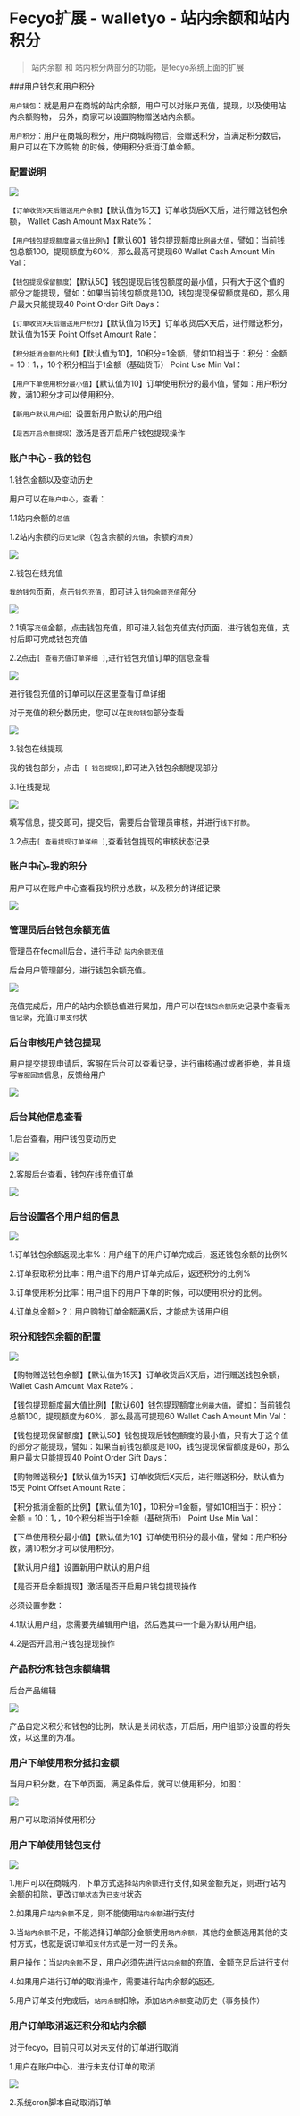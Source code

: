 Fecyo扩展 - walletyo - 站内余额和站内积分
===============

> 站内余额 和 站内积分两部分的功能，是fecyo系统上面的扩展


###用户钱包和用户积分

`用户钱包`：就是用户在商城的站内余额，用户可以对账户充值，提现，以及使用站内余额购物，
另外，商家可以设置购物赠送站内余额。

`用户积分`：用户在商城的积分，用户商城购物后，会赠送积分，当满足积分数后，用户可以在下次购物
的时候，使用积分抵消订单金额。





### 配置说明

![](images/wallet12.png)


`【订单收货X天后赠送用户余额】`【默认值为15天】订单收货后X天后，进行赠送钱包余额， Wallet Cash Amount Max Rate%：

`【用户钱包提现额度最大值比例%】`【默认60】钱包提现额度`比例最大值`，譬如：当前钱包总额100，提现额度为60%，那么最高可提现60 Wallet Cash Amount Min Val：

`【钱包提现保留额度】`【默认50】钱包提现后钱包额度的最小值，只有大于这个值的部分才能提现，譬如：如果当前钱包额度是100，钱包提现保留额度是60，那么用户最大只能提现40 Point Order Gift Days：

`【订单收货X天后赠送用户积分】`【默认值为15天】订单收货后X天后，进行赠送积分，默认值为15天 Point Offset Amount Rate：

`【积分抵消金额的比例】`【默认值为10】，10积分=1金额，譬如10相当于：积分：金额 = 10：1，，10个积分相当于1金额（基础货币） Point Use Min Val：

`【用户下单使用积分最小值】`【默认值为10】订单使用积分的最小值，譬如：用户积分数，满10积分才可以使用积分。

`【新用户默认用户组】`设置新用户默认的用户组

`【是否开启余额提现】`激活是否开启用户钱包提现操作



### 账户中心 - 我的钱包

1.钱包金额以及变动历史

用户可以在`账户中心`，查看：

1.1站内余额的`总值`

1.2站内余额的`历史记录`（包含余额的`充值`，余额的`消费`）

![](images/wallet1.png)

2.钱包在线充值

`我的钱包`页面，点击`钱包充值`，即可进入`钱包余额充值`部分

![](images/wallet2.png)

2.1填写`充值`金额，点击钱包充值，即可进入钱包充值支付页面，进行钱包充值，支付后即可完成钱包充值

2.2点击`[ 查看充值订单详细 ]`,进行钱包充值订单的信息查看

![](images/wallet3.png)

进行钱包充值的订单可以在这里查看订单详细

对于充值的积分数历史，您可以在`我的钱包`部分查看

![](images/wallet4.png)

3.钱包在线提现

我的钱包部分，点击` [ 钱包提现]`,即可进入钱包余额提现部分

3.1在线提现

![](images/wallet6.png)

填写信息，提交即可，提交后，需要后台管理员审核，并进行`线下打款`。

3.2点击`[ 查看提现订单详细 ]`,查看钱包提现的审核状态记录


### 账户中心-我的积分

用户可以在账户中心查看我的积分总数，以及积分的详细记录

![](images/wallet14.png)



### 管理员后台钱包余额充值


管理员在fecmall后台，进行手动 `站内余额充值`

后台用户管理部分，进行钱包余额充值。

![](images/wallet5.png)

充值完成后，用户的站内余额总值进行累加，用户可以在`钱包余额历史`记录中查看`充值记录`，充值`订单支付`状


### 后台审核用户钱包提现

用户提交提现申请后，客服在后台可以查看记录，进行审核通过或者拒绝，并且填写`客服回馈`信息，反馈给用户

![](images/wallet7.png)


### 后台其他信息查看

1.后台查看，用户钱包变动历史

![](images/wallet8.png)


2.客服后台查看，钱包在线充值订单

![](images/wallet9.png)


### 后台设置各个用户组的信息

![](images/wallet11.png)

1.订单钱包余额返现比率%：用户组下的用户订单完成后，返还钱包余额的比例%

2.订单获取积分比率：用户组下的用户订单完成后，返还积分的比例%

3.订单使用积分比率：用户组下的用户下单的时候，可以使用积分的比例。

4.订单总金额> ?：用户购物订单金额满X后，才能成为该用户组

### 积分和钱包余额的配置

![](images/wallet12.png)


【购物赠送钱包余额】【默认值为15天】订单收货后X天后，进行赠送钱包余额， Wallet Cash Amount Max Rate%：

【钱包提现额度最大值比例】【默认60】钱包提现额度`比例最大值`，譬如：当前钱包总额100，提现额度为60%，那么最高可提现60 Wallet Cash Amount Min Val：

【钱包提现保留额度】【默认50】钱包提现后钱包额度的最小值，只有大于这个值的部分才能提现，譬如：如果当前钱包额度是100，钱包提现保留额度是60，那么用户最大只能提现40 Point Order Gift Days：

【购物赠送积分】【默认值为15天】订单收货后X天后，进行赠送积分，默认值为15天 Point Offset Amount Rate：

【积分抵消金额的比例】【默认值为10】，10积分=1金额，譬如10相当于：积分：金额 = 10：1，，10个积分相当于1金额（基础货币） Point Use Min Val：

【下单使用积分最小值】【默认值为10】订单使用积分的最小值，譬如：用户积分数，满10积分才可以使用积分。

【默认用户组】设置新用户默认的用户组

【是否开启余额提现】激活是否开启用户钱包提现操作


必须设置参数：

4.1默认用户组，您需要先编辑用户组，然后选其中一个最为默认用户组。

4.2是否开启用户钱包提现操作


### 产品积分和钱包余额编辑

后台产品编辑

![](images/wallet13.png)

产品自定义积分和钱包的比例，默认是关闭状态，开启后，用户组部分设置的将失效，以这里的为准。


### 用户下单使用积分抵扣金额

当用户积分数，在下单页面，满足条件后，就可以使用积分，如图：

![](images/wallet15.png)


用户可以取消掉使用积分


### 用户下单使用钱包支付



![](images/wallet16.png)


1.用户可以在商城内，下单方式选择`站内余额`进行支付,如果金额充足，则进行站内余额的扣除，更改`订单状态`为`已支付`状态

2.如果用户`站内余额`不足，则不能使用`站内余额`进行支付

3.当`站内余额`不足，不能选择订单部分金额使用`站内余额`，其他的金额选用其他的支付方式，也就是说`订单`和`支付方式`是一对一的关系。

用户操作：当`站内余额`不足，用户必须先进行`站内余额`的充值，金额充足后进行支付

4.如果用户进行订单的取消操作，需要进行站内余额的返还。

5.用户订单支付完成后，`站内余额`扣除，添加`站内余额`变动历史（事务操作）

### 用户订单取消返还积分和站内余额

对于fecyo，目前只可以对未支付的订单进行取消

1.用户在账户中心，进行未支付订单的取消

![](images/wallet17.png)

2.系统cron脚本自动取消订单









































